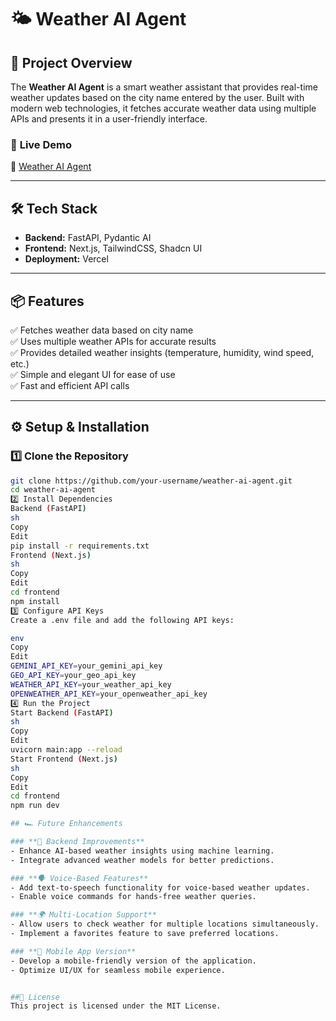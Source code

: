 # 🌤️ Weather AI Agent  

## 🚀 Project Overview  
The **Weather AI Agent** is a smart weather assistant that provides real-time weather updates based on the city name entered by the user. Built with modern web technologies, it fetches accurate weather data using multiple APIs and presents it in a user-friendly interface.  

### 🔗 **Live Demo**  
🔗 [Weather AI Agent](https://weather-ai-agent-nine.vercel.app/)  

---

## 🛠️ Tech Stack  
- **Backend:** FastAPI, Pydantic AI  
- **Frontend:** Next.js, TailwindCSS, Shadcn UI  
- **Deployment:** Vercel  

---

## 📦 Features  
✅ Fetches weather data based on city name  
✅ Uses multiple weather APIs for accurate results  
✅ Provides detailed weather insights (temperature, humidity, wind speed, etc.)  
✅ Simple and elegant UI for ease of use  
✅ Fast and efficient API calls  

---

## ⚙️ Setup & Installation  

### 1️⃣ Clone the Repository  
```sh
git clone https://github.com/your-username/weather-ai-agent.git  
cd weather-ai-agent  
2️⃣ Install Dependencies
Backend (FastAPI)
sh
Copy
Edit
pip install -r requirements.txt  
Frontend (Next.js)
sh
Copy
Edit
cd frontend  
npm install  
3️⃣ Configure API Keys
Create a .env file and add the following API keys:

env
Copy
Edit
GEMINI_API_KEY=your_gemini_api_key  
GEO_API_KEY=your_geo_api_key  
WEATHER_API_KEY=your_weather_api_key  
OPENWEATHER_API_KEY=your_openweather_api_key  
4️⃣ Run the Project
Start Backend (FastAPI)
sh
Copy
Edit
uvicorn main:app --reload  
Start Frontend (Next.js)
sh
Copy
Edit
cd frontend  
npm run dev  

## 🏎️ Future Enhancements  

### **🔧 Backend Improvements**  
- Enhance AI-based weather insights using machine learning.  
- Integrate advanced weather models for better predictions.  

### **🗣️ Voice-Based Features**  
- Add text-to-speech functionality for voice-based weather updates.  
- Enable voice commands for hands-free weather queries.  

### **🌍 Multi-Location Support**  
- Allow users to check weather for multiple locations simultaneously.  
- Implement a favorites feature to save preferred locations.  

### **📱 Mobile App Version**  
- Develop a mobile-friendly version of the application.  
- Optimize UI/UX for seamless mobile experience.  


##📜 License
This project is licensed under the MIT License.
